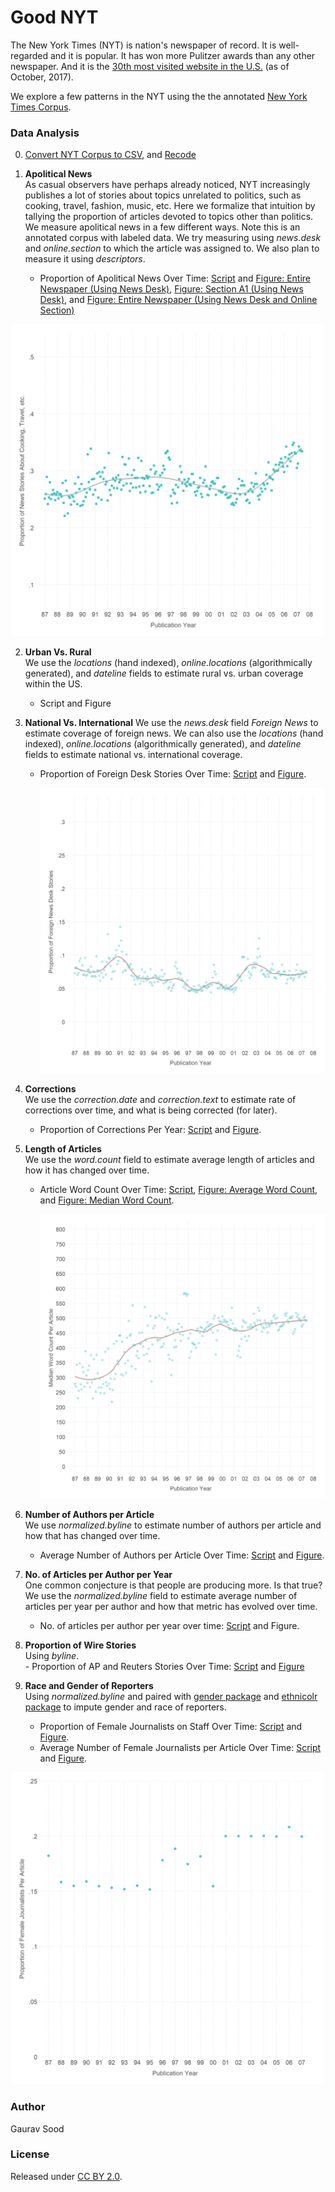 # Good NYT

The New York Times (NYT) is nation's newspaper of record. It is well-regarded and it is popular. It has won more Pulitzer awards than any other newspaper. And it is the [30th most visited website in the U.S.](https://www.alexa.com/siteinfo/nytimes.com) (as of October, 2017).

We explore a few patterns in the NYT using the the annotated [New York Times Corpus](https://catalog.ldc.upenn.edu/ldc2008t19).

### Data Analysis

0. [Convert NYT Corpus to CSV](https://github.com/soodoku/nytimes-corpus-extractor), and [Recode](scripts/01_nyt_recode.R)  

1. **Apolitical News**  
   As casual observers have perhaps already noticed, NYT increasingly publishes a lot of stories about topics unrelated to politics, such as cooking, travel, fashion, music, etc. Here we formalize that intuition by tallying the proportion of articles devoted to topics other than politics. We measure apolitical news in a few different ways. Note this is an annotated corpus with labeled data. We try measuring using *news.desk* and *online.section* to which the article was assigned to. We also plan to measure it using *descriptors*.  
     - Proportion of Apolitical News Over Time: [Script](scripts/01_apolitical_news.R) and [Figure: Entire Newspaper (Using News Desk)](figs/all_apol_nd_by_month.pdf), [Figure: Section A1 (Using News Desk)](figs/a1_apol_nd_by_month.pdf), and [Figure: Entire Newspaper (Using News Desk and Online Section)](figs/all_apol_3_by_month.pdf)  

<img src="figs/all_apol_nd_by_month.png" width="500">

2. **Urban Vs. Rural**  
    We use the *locations* (hand indexed), *online.locations* (algorithmically generated), and *dateline* fields to estimate rural vs. urban coverage within the US.  
      - Script and Figure

3. **National Vs. International**
    We use the *news.desk* field *Foreign News* to estimate coverage of foreign news. We can also use the *locations* (hand indexed), *online.locations* (algorithmically generated), and *dateline* fields to estimate national vs. international coverage.  
      - Proportion of Foreign Desk Stories Over Time: [Script](scripts/03_national.R) and [Figure](figs/all_int_by_month.pdf).

        <img src="figs/all_int_by_month.png" width="500">

4. **Corrections**  
    We use the *correction.date* and *correction.text* to estimate rate of corrections over time, and what is being corrected (for later).
      - Proportion of Corrections Per Year: [Script](scripts/04_correction.R) and [Figure](figs/all_cor_by_yr.pdf).

5. **Length of Articles**  
    We use the *word.count* field to estimate average length of articles and how it has changed over time.  
      - Article Word Count Over Time: [Script](scripts/05_word_count.R), [Figure: Average Word Count](figs/all_word_lenby_mon.pdf), and [Figure: Median Word Count](figs/all_word_len_median_by_mon.pdf).

        <img src="figs/all_word_len_median_by_mon.png" width="500">

6. **Number of Authors per Article**  
    We use *normalized.byline* to estimate number of authors per article and how that has changed over time.  
      - Average Number of Authors per Article Over Time: [Script](scripts/06_authors_per_article.R) and [Figure](figs/all_n_auth_by_yr.pdf).

7. **No. of Articles per Author per Year**  
    One common conjecture is that people are producing more. Is that true? We use the *normalized.byline* field to estimate average number of articles per year per author and how that metric has evolved over time.  
      - No. of articles per author per year over time: [Script](scripts/07_n_stories_per_author.R) and Figure.

8. **Proportion of Wire Stories**  
     Using *byline*.  
       - Proportion of AP and Reuters Stories Over Time: [Script](scripts/08_wire_stories.R) and [Figure](figs/all_wire_by_yr.pdf)

9. **Race and Gender of Reporters**  
    Using *normalized.byline* and paired with [gender package](https://github.com/ropensci/gender) and [ethnicolr package](https://github.com/appeler/ethnicolr) to impute gender and race of reporters.  
      - Proportion of Female Journalists on Staff Over Time: [Script](scripts/09_women.R) and [Figure](figs/all_avg_fem_by_yr.pdf).  
      - Average Number of Female Journalists per Article Over Time: [Script](scripts/09_women.R) and [Figure](figs/all_avg_fem_per_art_by_yr.pdf).


<img src="figs/all_avg_fem_per_art_by_yr.png" width="500">



### Author

Gaurav Sood

### License

Released under [CC BY 2.0](https://creativecommons.org/licenses/by/2.0/). 